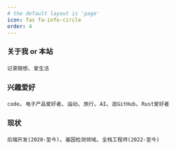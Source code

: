 ```yaml
---
# the default layout is 'page'
icon: fas fa-info-circle
order: 4
---
```


### 关于我 or 本站

`记录随想`、`爱生活`

### 兴趣爱好

`code`、`电子产品爱好者`、`运动`、`旅行`、`AI`、`逛GitHub`、`Rust爱好者`

### 现状

`后端开发(2020-至今)`、`基因检测领域`、`全栈工程师(2022-至今)`
